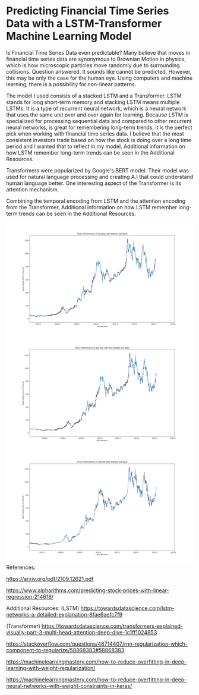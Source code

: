 # Predicting Financial Time Series Data with a LSTM-Transformer Machine Learning Model

Is Financial Time Series Data even predictable? Many believe that moves in financial time series data are synonymous to Brownian Motion in physics, which is how microscopic particles move randomly due to surrounding collisions. Question answered. It sounds like cannot be predicted. However, this may be only the case for the human eye. Using computers and machine learning, there is a possibility for non-linear patterns.

The model I used consists of a stacked LSTM and a Transformer. LSTM stands for long short-term memory and stacking LSTM means multiple LSTMs. It is a type of recurrent neural network, which is a neural network that uses the same unit over and over again for learning. Because LSTM is specialized for processing sequential data and compared to other recurrent neural networks, is great for remembering long-term trends, it is the perfect pick when working with financial time series data. I believe that the most consistent investors trade based on how the stock is doing over a long time period and I wanted that to reflect in my model. Additional information on how LSTM remember long-term trends can be seen in the Additional Resources.

Transformers were popularized by Google's BERT model. Their model was used for natural language processing and creating A.I that could understand human language better. One interesting aspect of the Transformer is its attention mechanism. 

Combining the temporal encoding from LSTM and the attention encoding from the Transformer, 
Additional information on how LSTM remember long-term trends can be seen in the Additional Resources.


![Stateful Graph](/graphs/5_day_buy_Stateful_lag3.png)
![Non-Stateful Graph](/graphs/Buy_Non_stateful_lag3.png)
![Stateful Sell Graph](/graphs/5day_sell_stateful_lag3.png)
References:

https://arxiv.org/pdf/2109.12621.pdf

https://www.alpharithms.com/predicting-stock-prices-with-linear-regression-214618/

Additional Resources:
(LSTM) https://towardsdatascience.com/lstm-networks-a-detailed-explanation-8fae6aefc7f9

(Transformer) https://towardsdatascience.com/transformers-explained-visually-part-3-multi-head-attention-deep-dive-1c1ff1024853

https://stackoverflow.com/questions/48714407/rnn-regularization-which-component-to-regularize/58868383#58868383

https://machinelearningmastery.com/how-to-reduce-overfitting-in-deep-learning-with-weight-regularization/

https://machinelearningmastery.com/how-to-reduce-overfitting-in-deep-neural-networks-with-weight-constraints-in-keras/
